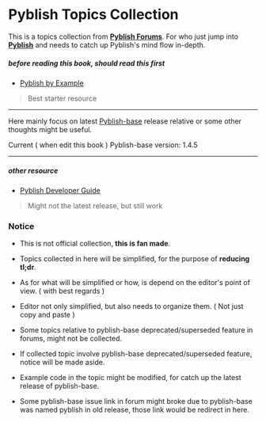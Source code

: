 # Pyblish Topics Collection

This is a topics collection from **[Pyblish Forums](http://forums.pyblish.com/)**.
For who just jump into **[Pyblish](http://pyblish.com/)** and needs to catch up Pyblish's mind flow in-depth.

##### before reading this book, should read this first
* [Pyblish by Example](https://learn.pyblish.com/)
> Best starter resource
---
Here mainly focus on latest [Pyblish-base](https://github.com/pyblish/pyblish-base) release relative or some other thoughts might be useful.

Current ( when edit this book ) Pyblish-base version: 1.4.5

---
##### other resource
* [Pyblish Developer Guide](https://pyblish.gitbooks.io/developer-guide/content/)
> Might not the latest release, but still work

### Notice

* This is not official collection, **this is fan made**.

* Topics collected in here will be simplified, for the purpose of **reducing tl;dr**.

* As for what will be simplified or how, is depend on the editor's point of view. ( with best regards )

* Editor not only simplified, but also needs to organize them. ( Not just copy and paste )

* Some topics relative to pyblish-base deprecated/superseded feature in forums, might not be collected.

* If collected topic involve pyblish-base deprecated/superseded feature, notice will be made aside.

* Example code in the topic might be modified, for catch up the latest release of pyblish-base.

* Some pyblish-base issue link in forum might broke due to pyblish-base was named pyblish in old release, those link would be redirect in here.
